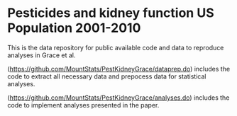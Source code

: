 # Pesticides and kidney function US Population 2001-2010
This is the data repository for public available code and data to reproduce analyses in Grace et al. 

(https://github.com/MountStats/PestKidneyGrace/dataprep.do) includes the code to extract all necessary data and prepocess data for statistical analyses.

(https://github.com/MountStats/PestKidneyGrace/analyses.do) includes the code to implement analyses presented in the paper.

